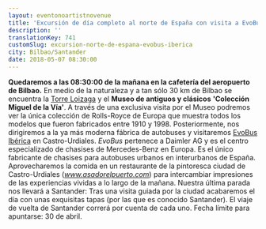 ```yaml
---
layout: eventonoartistnovenue
title: 'Excursión de día completo al norte de España con visita a EvoBus Ibérica'
description: ''
translationKey: 741
customSlug: excursion-norte-de-espana-evobus-iberica
city: Bilbao/Santander
date: 2018-05-07 08:30:00
---
```


<strong>Quedaremos a las 08:30:00 de la mañana en la cafetería del aeropuerto de Bilbao.</strong> En medio de la naturaleza y a tan sólo 30 km de Bilbao se encuentra la <a href="https://www.torreloizaga.com/">Torre Loizaga</a> y el <strong>Museo de antiguos y clásicos</strong> <strong>'Colección Miguel de la Vía'</strong>. A través de una exclusiva visita por el Museo podremos ver la única colección de Rolls-Royce de Europa que muestra todos los modelos que fueron fabricados entre 1910 y 1998. Posteriormente, nos dirigiremos a la ya más moderna fábrica de autobuses y visitaremos <a href="https://www.evobus.com/evobus-iberica-sa-espana/">EvoBus Ibérica</a> en Castro-Urdiales.<em> EvoBus</em> pertenece a Daimler AG y es el centro especializado de chasises de Mercedes-Benz en Europa. Es el único fabricante de chasises para autobuses urbanos en interurbanos de España. Aprovecharemos la comida en un restaurante de la pintoresca ciudad de Castro-Urdiales (<em><a href="https://www.asadorelpuerto.com">www.asadorelpuerto.com</a></em>) para intercambiar impresiones de las experiencias vividas a lo largo de la mañana. Nuestra última parada nos llevará a Santander: Tras una visita guiada por la ciudad acabaremos el día con unas exquisitas tapas (por las que es conocido Santander). El viaje de vuelta de Santander correrá por cuenta de cada uno. Fecha límite para apuntarse: 30 de abril.
